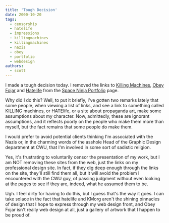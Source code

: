 ```yaml
---
title: 'Tough Decision'
date: 2000-10-20
tags:
  - censorship
  - hatelife
  - impressions
  - killingmachines
  - killingmachines
  - nazis
  - obey
  - portfolio
  - webdesign
authors:
  - scott
---
```


I made a tough decision today. I removed the links to [Killing Machines](/site-archives/kmorg/v3/), [Obey Fojar](/site-archives/obey/v2/) and [Hatelife](http://www.hatelife.org/) from the [Space Ninja Portfolio](http://spaceninja.com/portfolio) page.

Why did I do this? Well, to put it briefly, I've gotten two remarks lately that some people, when viewing a list of links, and see a link to something called KILLING machines, or HATElife, or a site about propaganda art, make some assumptions about my character. Now, admittedly, these are ignorant assumptions, and it reflects poorly on the people who make them more than myself, but the fact remains that some people do make them.

I would prefer to avoid potential clients thinking I'm associated with the Nazis or, in the charming words of the asshole Head of the Graphic Design department at CWU, that I'm involved in some sort of sadistic religion.

Yes, it's frustrating to voluntarily censor the presentation of my work, but I am NOT removing these sites from the web, just the links on my professional design site. In fact, if they dig deep enough through the links on the site, they'll still find them all, but it will avoid the problem I encountered with the CWU guy, of passing judgment without even looking at the pages to see if they are, indeed, what he assumed them to be.

Ugh. I feel dirty for having to do this, but I guess that's the way it goes. I can take solace in the fact that hatelife and KMorg aren't the shining pinnacles of design that I hope to express through my web design front, and Obey Fojar isn't really web design at all, just a gallery of artwork that I happen to be proud of.
